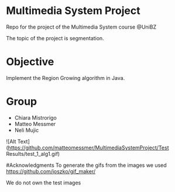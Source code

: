 # Multimedia System Project
Repo for the project of the Multimedia System course @UniBZ

The topic of the project is segmentation.

# Objective
Implement the Region Growing algorithm in Java.

# Group
- Chiara Mistrorigo
- Matteo Messmer
- Neli Mujic

![Alt Text](https://github.com/matteomessmer/MultimediaSystemProject/Test Results/test_1_alg1.gif)


#Acknowledgments
To generate the gifs from the images we used https://github.com/joszko/gif_maker/

We do not own the test images 